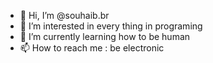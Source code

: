 - 👋 Hi, I’m @souhaib.br
- 👀 I’m interested in every thing in programing
- 🌱 I’m currently learning how to be human
- 📫 How to reach me : be electronic
